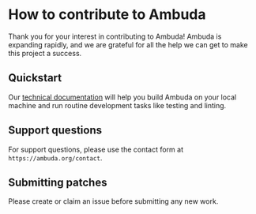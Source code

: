 How to contribute to Ambuda
===========================

Thank you for your interest in contributing to Ambuda! Ambuda is expanding
rapidly, and we are grateful for all the help we can get to make this project a
success.


Quickstart
----------

Our [technical documentation][docs] will help you build Ambuda on your local
machine and run routine development tasks like testing and linting.

[docs]: https://ambuda.readthedocs.io/en/latest/



Support questions
-----------------

For support questions, please use the contact form at `https://ambuda.org/contact`.


Submitting patches
------------------

Please create or claim an issue before submitting any new work.
